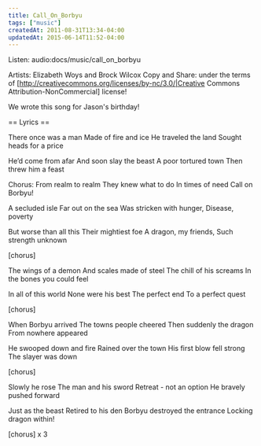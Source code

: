 ```yaml
---
title: Call_On_Borbyu
tags: ["music"]
createdAt: 2011-08-31T13:34-04:00
updatedAt: 2015-06-14T11:52-04:00
---
```


Listen: audio:docs/music/call_on_borbyu

Artists: Elizabeth Woys and Brock Wilcox
Copy and Share: under the terms of [http://creativecommons.org/licenses/by-nc/3.0/|Creative Commons Attribution-NonCommercial] license!

We wrote this song for Jason's birthday!

== Lyrics ==

There once was a man
Made of fire and ice
He traveled the land
Sought heads for a price

He’d come from afar
And soon slay the beast
A poor tortured town
Then threw him a feast

Chorus:
From realm to realm
They knew what to do
In times of need
Call on Borbyu!

A secluded isle
Far out on the sea
Was stricken with hunger,
Disease, poverty

But worse than all this
Their mightiest foe
A dragon, my friends,
Such strength unknown

[chorus]

The wings of a demon
And scales made of steel
The chill of his screams
In the bones you could feel

In all of this world
None were his best
The perfect end
To a perfect quest

[chorus]

When Borbyu arrived
The towns people cheered
Then suddenly the dragon
From nowhere appeared

He swooped down and fire
Rained over the town
His first blow fell strong
The slayer was down

[chorus]

Slowly he rose
The man and his sword
Retreat - not an option
He bravely pushed forward

Just as the beast
Retired to his den
Borbyu destroyed the entrance
Locking dragon within!

[chorus] x 3


